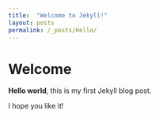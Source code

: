 ```yaml
---
title:  "Welcome to Jekyll!"
layout: posts
permalink: /_posts/Hello/
---
```


# Welcome

**Hello world**, this is my first Jekyll blog post.

I hope you like it!